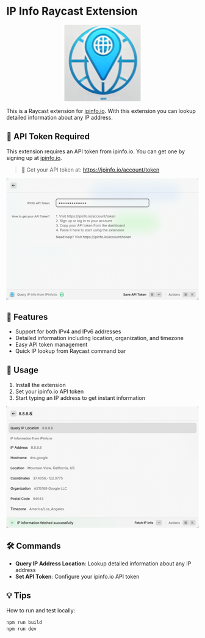 # IP Info Raycast Extension

<p align="center">
    <img src="./assets/ipinfo.png" width="200" height="200" />
</p>

This is a Raycast extension for [ipinfo.io](https://ipinfo.io/). With this extension you can lookup detailed information about any IP address.

## 🔑 API Token Required

This extension requires an API token from ipinfo.io. You can get one by signing up at [ipinfo.io](https://ipinfo.io/).

> 📝 Get your API token at: https://ipinfo.io/account/token

![How to set API token](quickview-how-to-set-apitoken.png)

## 🔧 Features

- Support for both IPv4 and IPv6 addresses
- Detailed information including location, organization, and timezone
- Easy API token management
- Quick IP lookup from Raycast command bar

## 📝 Usage

1. Install the extension
2. Set your ipinfo.io API token
3. Start typing an IP address to get instant information

![How to query IP info](quickview-how-to-query-ipinfo.png)

## 🛠️ Commands

- **Query IP Address Location**: Lookup detailed information about any IP address
- **Set API Token**: Configure your ipinfo.io API token 

## 💡 Tips

How to run and test locally:

```bash
npm run build
npm run dev
```
